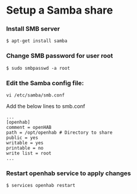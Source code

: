 # Setup a Samba share

### Install SMB server
~~~
$ apt-get install samba
~~~

### Change SMB password for user root
~~~
$ sudo smbpasswd -a root
~~~

### Edit the Samba config file:
~~~
vi /etc/samba/smb.conf
~~~
Add the below lines to smb.conf
~~~
...
[openhab]
comment = openHAB
path = /opt/openhab # Directory to share
public = yes
writable = yes
printable = no
write list = root
...
~~~
### Restart openhab service to apply changes
~~~
$ services openhab restart
~~~
